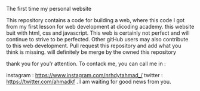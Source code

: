 The first time my personal website

This repository contains a code for building a web, where this code I got from my first lesson for web development at dicoding academy. this website buit with html, css and javascript. This web is certainly not perfect and will continue to strive to be perfected. Other gitHub users may also contribute to this web development. Pull request this repository and add what you think is missing. will definitely be merge by the owned this repository

thank you for you'r attention. To contack me, you can call me in :

instagram : https://www.instagram.com/nrhdytahmad_/
twitter : https://twitter.com/ahmadkf
. I am waiting for good news from you.
